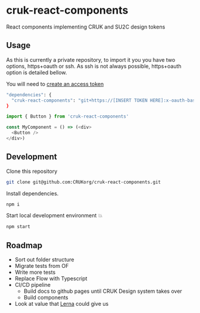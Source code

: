 # cruk-react-components
React components implementing CRUK and SU2C design tokens

## Usage

As this is currently a private repository, to import it you you have two options, https+oauth or ssh. As ssh is not always possible, https+oauth option is detailed bellow.

You will need to [create an access token](https://help.github.com/en/github/authenticating-to-github/creating-a-personal-access-token-for-the-command-line)



```sh
"dependencies": {
  "cruk-react-components": "git+https://[INSERT TOKEN HERE]:x-oauth-basic@github.com/CRUKorg/cruk-react-components.git"
}
```

```js
import { Button } from 'cruk-react-components'

const MyComponent = () => (<div>
  <Button />
</div>)
```

## Development

Clone this repository
```sh
git clone git@github.com:CRUKorg/cruk-react-components.git
```

Install dependencies.
```sh
npm i
```

Start local development environment 💥
```sh
npm start
```

## Roadmap

* Sort out folder structure
* Migrate tests from OF
* Write more tests
* Replace Flow with Typescript
* CI/CD pipeline
  * Build docs to github pages until CRUK Design system takes over
  * Build components
* Look at value that [Lerna](https://lerna.js.org/) could give us
